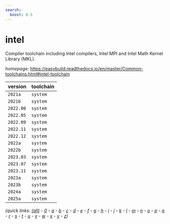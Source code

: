 ```yaml
---
search:
  boost: 0.5
---
```

# intel

Compiler toolchain including Intel compilers, Intel MPI and Intel Math Kernel Library (MKL).

*homepage*: <https://easybuild.readthedocs.io/en/master/Common-toolchains.html#intel-toolchain>

version | toolchain
--------|----------
``2021a`` | ``system``
``2021b`` | ``system``
``2022.00`` | ``system``
``2022.05`` | ``system``
``2022.09`` | ``system``
``2022.11`` | ``system``
``2022.12`` | ``system``
``2022a`` | ``system``
``2022b`` | ``system``
``2023.03`` | ``system``
``2023.07`` | ``system``
``2023.11`` | ``system``
``2023a`` | ``system``
``2023b`` | ``system``
``2024a`` | ``system``
``2025a`` | ``system``


*(quick links: [(all)](../index.md) - [0](../0/index.md) - [a](../a/index.md) - [b](../b/index.md) - [c](../c/index.md) - [d](../d/index.md) - [e](../e/index.md) - [f](../f/index.md) - [g](../g/index.md) - [h](../h/index.md) - [i](../i/index.md) - [j](../j/index.md) - [k](../k/index.md) - [l](../l/index.md) - [m](../m/index.md) - [n](../n/index.md) - [o](../o/index.md) - [p](../p/index.md) - [q](../q/index.md) - [r](../r/index.md) - [s](../s/index.md) - [t](../t/index.md) - [u](../u/index.md) - [v](../v/index.md) - [w](../w/index.md) - [x](../x/index.md) - [y](../y/index.md) - [z](../z/index.md))*

